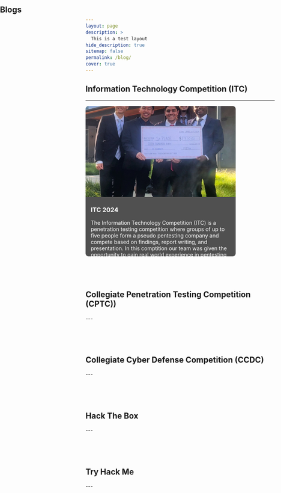 ```yaml
---
layout: page
description: >
  This is a test layout
hide_description: true
sitemap: false
permalink: /blog/
cover: true
---
```


<section>

  <link rel="stylesheet" href="/style.css">
  <div class="hero-container">
	<h1 class="hero glitch layers" data-text="Blogs" style="position: absolute; top: 5px; left: 0px;">
  	<span>Blogs</span></h1>
  </div>

</section>


## Information Technology Competition (ITC)
---
<div style="display: flex; flex-wrap: wrap; gap: 20px;">
<!--Add ITC posts here: -->
<div style="width: 400px;">
  <div style="flex: 1 1 calc(50% - 10px); box-sizing: border-box; position: relative; height: 400px;">
    <a href="https://tiredperson47.github.io/blog/ITC" style="display: block; position: relative; height: 100%; width: 100%;">
      <img src="/assets/img/ITCcheck.jpeg" alt="ITC" style="width: 100%; height: 100%; max-height: 275px; object-fit: cover; border-radius: 8px;"/>
     <div style="padding: 1em; background: #505050; color: white; border-radius: 0 0 8px 8px; position: absolute; bottom: 0; left: 0; right: 0; max-height: 130px; overflow-y: auto;">
        <h3 style="margin-top: 10px; white-space: nowrap; overflow: hidden; text-overflow: ellipsis;">ITC 2024</h3>
        <p style="white-space: normal; margin: 0;">The Information Technology Competition (ITC) is a penetration testing competition where groups of up to five people form a pseudo pentesting company and compete based on findings, report writing, and presentation. In this comptition our team was given the opportunity to gain real world experience in pentesting and explore the insecurities of Active Directory, common misconfigurations, and AI.</p>
      </div>
    </a>
  </div>
</div>

</div>

<!--CPTC categiry below: -->
<style>
    .header {
      padding-top: 60px;
    }
</style>

<h2 class="header">Collegiate Penetration Testing Competition (CPTC))</h2>
---
<div style="display: flex; flex-wrap: wrap; gap: 20px;">

<!-- Example post:

<div style="width: 400px;">
  <div style="flex: 1 1 calc(50% - 10px); box-sizing: border-box; position: relative; height: 400px;">
    <a href="https://tiredperson47.github.io/blog/test" style="display: block; position: relative; height: 100%; width: 100%;">
      <img src="/assets/img/book.jpg" alt="Test Blog" style="width: 100%; height: 100%; max-height: 275px; object-fit: cover; border-radius: 8px;"/>
     <div style="padding: 1em; background: #505050; color: white; border-radius: 0 0 8px 8px; position: absolute; bottom: 0; left: 0; right: 0; max-height: 130px; overflow-y: auto;">
        <h3 style="margin-top: 10px; white-space: nowrap; overflow: hidden; text-overflow: ellipsis;">Test Blog</h3>
        <p style="white-space: normal; margin: 0;">this is a test description for the TEST.md file. Lorem ipsum dolor sit amet, consectetur adipiscing elit. Sed do eiusmod tempor incididunt ut labore et dolore magna aliqua. Ut enim ad minim veniam, quis nostrud exercitation ullamco laboris nisi ut aliquip ex ea commodo consequat</p>
      </div>
    </a>
  </div>
</div> 
-->

<!-- add posts between these div containers!! -->

</div>

<!--CCDC category below: -->
<style>
    .header {
      padding-top: 60px;
    }
</style>

<h2 class="header">Collegiate Cyber Defense Competition (CCDC)</h2>
---
<div style="display: flex; flex-wrap: wrap; gap: 20px;">
<!-- add posts between these div containers!! -->

</div>

<!--Hack The Box category below: -->
<style>
    .header {
      padding-top: 60px;
    }
</style>

<h2 class="header">Hack The Box</h2>
---
<div style="display: flex; flex-wrap: wrap; gap: 20px;">
<!--Add htb posts here: -->

</div>


<!--Try hack me category below: -->
<style>
    .header {
      padding-top: 60px;
    }
</style>

<h2 class="header">Try Hack Me</h2>
---
<div style="display: flex; flex-wrap: wrap; gap: 20px;">
<!--Add thm posts here -->

</div>